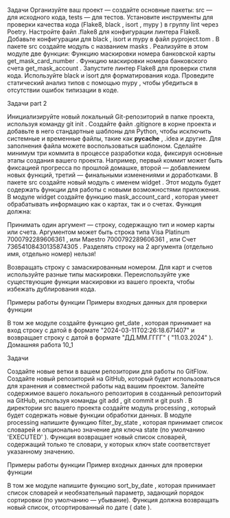 Задачи
Организуйте ваш проект — создайте основные пакеты: 
src
 — для исходного кода, 
tests
 — для тестов.
Установите инструменты для проверки качества кода (Flake8, 
black
, 
isort
, 
mypy
) в группу 
lint
 через Poetry.
Настройте файл 
.flake8
 для конфигурации линтера Flake8.
Добавьте конфигурации для 
black
, 
isort
 и 
mypy
 в файл 
pyproject.tom
.
В пакете 
src
 создайте модуль с названием 
masks
.
Реализуйте в этом модуле две функции:
Функцию маскировки номера банковской карты 
get_mask_card_number
.
Функцию маскировки номера банковского счета 
get_mask_account
.
Запустите линтер Flake8 для проверки стиля кода.
Используйте 
black
 и 
isort
 для форматирования кода.
Проведите статический анализ типов с помощью 
mypy
, чтобы убедиться в отсутствии ошибок типизации в коде.

Задачи part 2

Инициализируйте новый локальный Git-репозиторий в папке проекта, используя команду 
git init
.
Создайте файл 
.gitignore
 в корне проекта и добавьте в него стандартные шаблоны для Python, чтобы исключить системные и временные файлы, такие как 
__pycache__
, 
.idea
 и другие. Для заполнения файла можете воспользоваться шаблоном.
Сделайте минимум три коммита в процессе разработки кода, фиксируя основные этапы создания вашего проекта. Например, первый коммит может быть фиксацией прогресса по прошлой домашке, второй — добавлением новых функций, третий — финальными изменениями и доработками.
В пакете 
src
 создайте новый модуль с именем 
widget
. Этот модуль будет содержать функции для работы с новыми возможностями приложения.
В модуле 
widget
 создайте функцию 
mask_account_card
, которая умеет обрабатывать информацию как о картах, так и о счетах.
Функция должна:

Принимать один аргумент — строку, содержащую тип и номер карты или счета.
Аргументом может быть строка типа 
Visa Platinum 7000792289606361
, или 
Maestro 7000792289606361
, или 
Счет 73654108430135874305
. Разделять строку на 2 аргумента (отдельно имя, отдельно номер) нельзя!

Возвращать строку с замаскированным номером. Для карт и счетов используйте разные типы маскировки. Переиспользуйте уже существующие функции маскировки из вашего проекта, чтобы избежать дублирования кода.

Примеры работы функции
Примеры входных данных для проверки функции

В том же модуле создайте функцию 
get_date
, которая принимает на вход строку с датой в формате 
"2024-03-11T02:26:18.671407"
 и возвращает строку с датой в формате 
"ДД.ММ.ГГГГ"
 (
"11.03.2024"
).
Домашняя работа 10_1

Задачи

Создайте новые ветки в вашем репозитории для работы по GitFlow.
Создайте новый репозиторий на GitHub, который будет использоваться для хранения и совместной работы над вашим проектом.
Залейте содержимое вашего локального репозитория в созданный репозиторий на GitHub, используя команды 
git add
, 
git commit
 и 
git push
.
В директории 
src
 вашего проекта создайте модуль 
processing
, который будет содержать новые функции обработки данных.
В модуле 
processing
 напишите функцию 
filter_by_state
, которая принимает список словарей и опционально значение для ключа 
state
 (по умолчанию 
'EXECUTED'
). Функция возвращает новый список словарей, содержащий только те словари, у которых ключ 
state
 соответствует указанному значению.

Примеры работы функции
Пример входных данных для проверки функции

В том же модуле напишите функцию 
sort_by_date
, которая принимает список словарей и необязательный параметр, задающий порядок сортировки (по умолчанию — убывание). Функция должна возвращать новый список, отсортированный по дате (
date
).